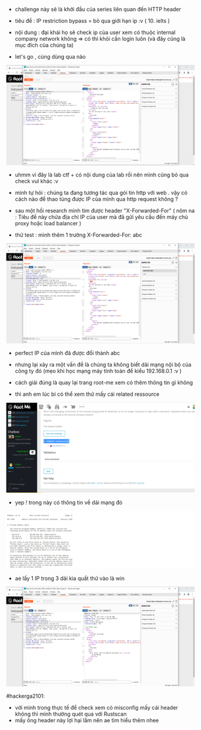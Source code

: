 - challenge này sẽ là khởi đầu của series liên quan đến HTTP header 

- tiêu đề : IP restriction bypass = bỏ qua giới hạn ip :v ( 10. ielts )
- nội dung : đại khái họ sẽ check ip của user xem có thuộc internal company network không => có thì khỏi cần login luôn (và đây cũng là mục đích của chúng ta)

- let's go , cùng dùng qua nào 

![Alt text](<../image/2.1.png>)

- uhmm vì đây là lab ctf + có nội dung của lab rồi nên mình cũng bỏ qua check vul khác :v 

- mình tự hỏi : chúng ta đang tương tác qua gói tin http với web . vậy có cách nào để thao túng được IP của mình qua http request không ? 
- sau một hồi research mình tìm được header "X-Forwarded-For" ( nôm na : Tiêu đề này chứa địa chỉ IP của user mà đã gửi yêu cầu đến máy chủ proxy hoặc load balancer )

- thử test : mình thêm 1 trường X-Forwarded-For: abc 

![Alt text](<../image/2.2.png>)

- perfect IP của mình đã được đổi thành abc 

- nhưng lại xảy ra một vấn đề là chúng ta không biết dải mạng nội bộ của công ty đó (mẹo khi học mạng máy tính toàn để kiểu 192.168.0.1 :v )
- cách giải đúng là quay lại trang root-me xem có thêm thông tin gì không 
- thì anh em lúc bí có thể xem thử mấy cái related ressource 

![Alt text](<../image/2.3.png>)

- yep ! trong này có thông tin về dải mạng đó 

![Alt text](<../image/2.4.png>)

- ae lấy 1 IP trong 3 dải kia quất thử vào là win 

![Alt text](<../image/2.5.png>)

#hackerga2101: 
- với mình trong thực tế để check xem có misconfig mấy cái header không thì mình thường quét qua với Rustscan 
- mấy ông header này lợi hại lắm nên ae tìm hiểu thêm nhee 